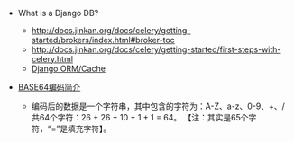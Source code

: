  - What is a Django DB?
    - http://docs.jinkan.org/docs/celery/getting-started/brokers/index.html#broker-toc
    - http://docs.jinkan.org/docs/celery/getting-started/first-steps-with-celery.html
    - [Django ORM/Cache](http://docs.jinkan.org/docs/celery/django/first-steps-with-django.html)
    
 - [BASE64编码简介](http://blog.csdn.net/xuefeng0707/article/details/19845111)
    - 编码后的数据是一个字符串，其中包含的字符为：A-Z、a-z、0-9、+、/
      共64个字符：26 + 26 + 10 + 1 + 1 = 64。
      【注：其实是65个字符，“=”是填充字符】。